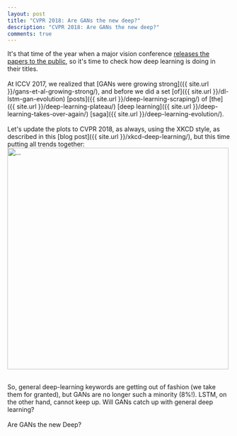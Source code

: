 ```yaml
---
layout: post
title: "CVPR 2018: Are GANs the new deep?"
description: "CVPR 2018: Are GANs the new deep?"
comments: true
---
```



It's that time of the year when a major vision conference [releases the papers to the public](http://openaccess.thecvf.com/CVPR2018.py), so it's time to check how deep learning is doing in their titles.<br>
<br>
At ICCV 2017, we realized that [GANs were growing strong]({{ site.url }}/gans-et-al-growing-strong/), and before we did a set [of]({{ site.url }}/dl-lstm-gan-evolution) [posts]({{ site.url }}/deep-learning-scraping/) of [the]({{ site.url }}/deep-learning-plateau/) [deep learning]({{ site.url }}/deep-learning-takes-over-again/) [saga]({{ site.url }}/deep-learning-evolution/).<br>
<br>
Let's update the plots to CVPR 2018, as always, using the XKCD style, as described in this [blog post]({{ site.url }}/xkcd-deep-learning/), but this time putting all trends together:
<br />
<img align="middle" width="500" src="{{ site.url }}/images/deep_vs_gan_evolution.png" alt="...">
<br />
<br />

So, general deep-learning keywords are getting out of fashion (we take them for granted), but GANs are no longer such a minority (8\%!). LSTM, on the other hand, cannot keep up. Will GANs catch up with general deep learning?<br />
<br />
Are GANs the new Deep?